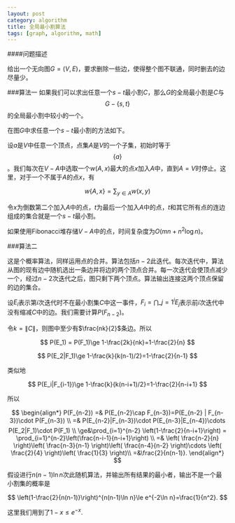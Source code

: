 ```yaml
---
layout: post
category: algorithm
title: 全局最小割算法
tags: [graph, algorithm, math]
---
```


####问题描述

给出一个无向图$G=(V, E)$，要求删除一些边，使得整个图不联通，同时删去的边尽量少。

###算法一
如果我们可以求出任意一个$s-t$最小割$C$，那么$G$的全局最小割是$C$与$$G-\{ s, t \}$$的全局最小割中较小的一个。

在图$G$中求任意一个$s-t$最小割的方法如下。

设$a$是$V$中任意一个顶点，点集$A$是$V$的一个子集，初始时等于$$\{a\}$$。我们每次在$V-A$中选取一个$w(A, x)$最大的点$x$加入$A$中，直到$A=V$时停止。这里，对于一个不属于$A$的点$x$，有

$$
w\{A, x\} = \sum_{y\in A}w(x, y)
$$

令$x$为倒数第二个加入$A$中的点，$t$为最后一个加入$A$中的点，$t$和其它所有点的连边组成的集合就是一个$s-t$最小割。

如果使用Fibonacci堆存储$V-A$中的点，时间复杂度为$O(mn+n^2\log n)$。

###算法二

这是个概率算法，同样运用点的合并。算法包括$n-2$此迭代。每次迭代中，算法从图的现有边中随机选出一条边并将边的两个顶点合并。每一次迭代会使顶点减少一个，经过$n-2$次迭代之后，图只剩下两个顶点。算法输出连接这两个顶点保留的边的集合。

设$E_i$表示第$i$次迭代时不在最小割集$C$中这一事件，$F_i = \bigcap\_{j=1}^{i} E_j$表示前$i$次迭代中没有缩减$C$中的边。我们需要计算$P(F_{n-2})$。

令$k=\| C \|$，则图中至少有$\frac{nk}{2}$条边。所以

$$
P(E_1) = P(F_1)\ge 1-\frac{2k}{nk}=1-\frac{2}{n}
$$

$$
P(E_2|F_1)\ge 1-\frac{k}{k(n-1)/2}=1-\frac{2}{n-1}
$$

类似地

$$
P(E_i|F_{i-1})\ge 1-\frac{k}{k(n-i+1)/2}=1-\frac{2}{n-i+1}
$$

所以

$$
\begin{align*}
  P(F_{n-2}) =&  P(E_{n-2}\cap F_{n-3})=P(E_{n-2} | F_{n-3})\cdot P(F_{n-3}) \\
  =& P(E_{n-2}|F_{n-3})\cdot P(E_{n-3}|E_{n-4})\cdots P(E_2|F_1)\cdot P(F_1)  \\
  \ge&\prod_{i=1}^{n-2} \left(1-\frac{2}{n-i+1}\right) = \prod_{i=1}^{n-2}\left(\frac{n-i-1}{n-i+1}\right) \\
  =& \left( \frac{n-2}{n} \right)\left( \frac{n-3}{n-1} \right)\left( \frac{n-4}{n-2} \right)\cdots \left( \frac{2}{4} \right)\left( \frac{1}{3} \right)\\
  =&\frac{2}{n(n-1)}.
\end{align*}
$$

假设进行$n(n-1)\ln n$次此随机算法，并输出所有结果的最小者，输出不是一个最小割集的概率是

$$
\left(1-\frac{2}{n(n-1)}\right)^{n(n-1)\ln n}\le e^{-2\ln n}=\frac{1}{n^2}.
$$

这里我们用到了$1-x\le e^{-x}$.




